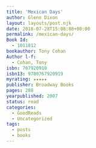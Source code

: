 ```yaml
---
title: 'Mexican Days'
author: Glenn Dixon
layout: layouts/post.njk
date: 2018-07-28T15:08:08+00:00
permalink: /mexican-days/
Book Id:
  - 1011812
bookauthor: Tony Cohan
Author l-f:
  - Cohan, Tony
isbn: 767920910
isbn13: 9780767920919
myrating: ★★★★★
publisher: Broadway Books
pages: 288
yearpublished: 2007
status: read
categories:
  - GoodReads
  - Uncategorized
tags:
  - posts
  - books
---
```

